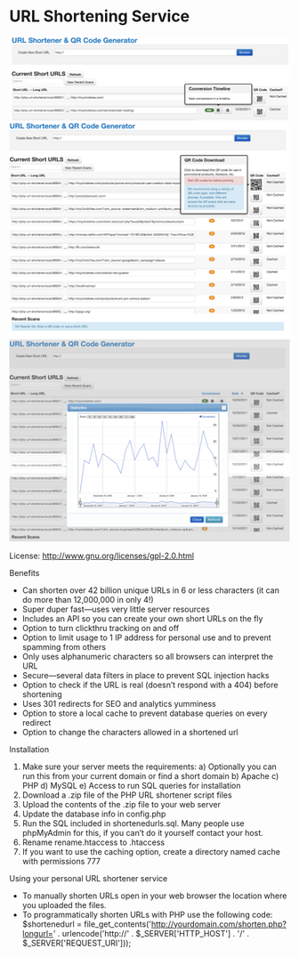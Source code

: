 # URL Shortening Service

![alt](docs/homepage-example-2.png)
![alt](docs/homepage-example.png)
![alt](docs/click-stats-example.png)

License: http://www.gnu.org/licenses/gpl-2.0.html

Benefits

- Can shorten over 42 billion unique URLs in 6 or less characters (it can do more than 12,000,000 in only 4!)
- Super duper fast—uses very little server resources
- Includes an API so you can create your own short URLs on the fly
- Option to turn clickthru tracking on and off
- Option to limit usage to 1 IP address for personal use and to prevent spamming from others
- Only uses alphanumeric characters so all browsers can interpret the URL
- Secure—several data filters in place to prevent SQL injection hacks
- Option to check if the URL is real (doesn’t respond with a 404) before shortening
- Uses 301 redirects for SEO and analytics yumminess
- Option to store a local cache to prevent database queries on every redirect
- Option to change the characters allowed in a shortened url

Installation

1. Make sure your server meets the requirements:
    a) Optionally you can run this from your current domain or find a short domain
    b) Apache
    c) PHP
    d) MySQL
    e) Access to run SQL queries for installation
2. Download a .zip file of the PHP URL shortener script files
3. Upload the contents of the .zip file to your web server
4. Update the database info in config.php
5. Run the SQL included in shortenedurls.sql. Many people use phpMyAdmin for this, if you can’t do it yourself contact your host.
6. Rename rename.htaccess to .htaccess
7. If you want to use the caching option, create a directory named cache with permissions 777

Using your personal URL shortener service

- To manually shorten URLs open in your web browser the location where you uploaded the files.
- To programmatically shorten URLs with PHP use the following code:
    $shortenedurl = file_get_contents('http://yourdomain.com/shorten.php?longurl=' . urlencode('http://' . $_SERVER['HTTP_HOST']  . '/' . $_SERVER['REQUEST_URI']));
